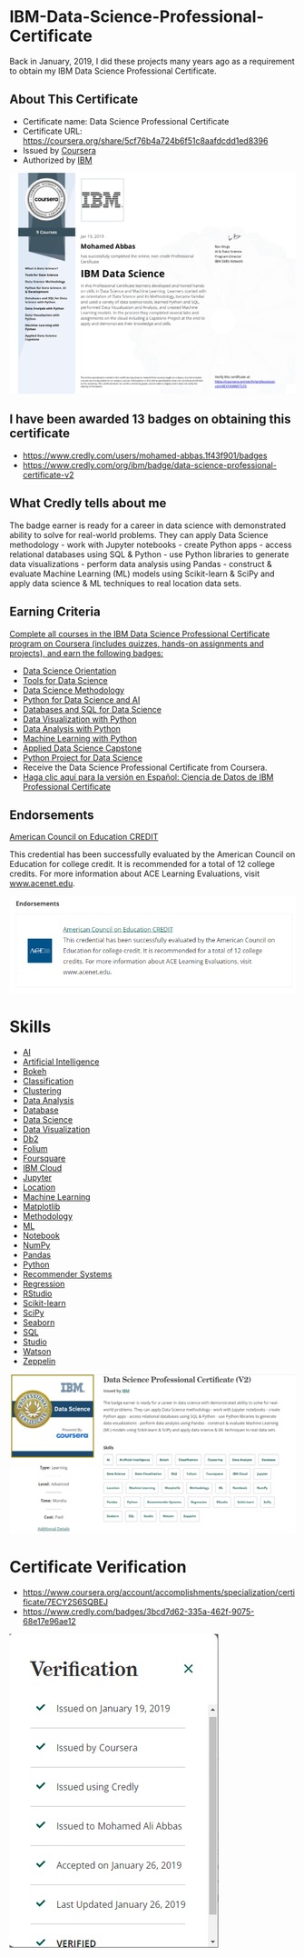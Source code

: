 # IBM-Data-Science-Professional-Certificate

Back in January, 2019, I did these projects many years ago as a requirement to obtain my IBM Data Science Professional Certificate.

## About This Certificate

- Certificate name: Data Science Professional Certificate
- Certificate URL: https://coursera.org/share/5cf76b4a724b6f51c8aafdcdd1ed8396
- Issued by [Coursera](https://www.credly.com/org/coursera)
- Authorized by [IBM](https://www.credly.com/org/ibm)

![](https://raw.githubusercontent.com/egy1st/images/main/certificates/ibm_certificate_coursera.jpg)

## I have been awarded 13 badges on obtaining this certificate

- https://www.credly.com/users/mohamed-abbas.1f43f901/badges
- https://www.credly.com/org/ibm/badge/data-science-professional-certificate-v2



## What Credly tells about me

The badge earner is ready for a career in data science with demonstrated ability to solve for real-world problems. They can apply Data Science methodology - work with Jupyter notebooks - create Python apps - access relational databases using SQL & Python - use Python libraries to generate data visualizations - perform data analysis using Pandas - construct & evaluate Machine Learning (ML) models using Scikit-learn & SciPy and apply data science & ML techniques to real location data sets.



## Earning Criteria

[Complete all courses in the IBM Data Science Professional Certificate program on Coursera (includes quizzes, hands-on assignments and projects), and earn the following badges:](https://www.coursera.org/professional-certificates/ibm-data-science?utm_source=IBM&utm_medium=institutions&utm_campaign=IBMBadge)

- [Data Science Orientation](https://www.credly.com/org/ibm/badge/data-science-orientation)
- [Tools for Data Science](https://www.credly.com/org/ibm/badge/tools-for-data-science)
- [Data Science Methodology](https://www.credly.com/org/ibm/badge/data-science-methodology)
- [Python for Data Science and AI](https://www.credly.com/org/ibm/badge/python-for-data-science-and-ai)
- [Databases and SQL for Data Science](https://www.credly.com/org/ibm/badge/databases-and-sql-for-data-science)
- [Data Visualization with Python](https://www.credly.com/org/ibm/badge/data-visualization-with-python)
- [Data Analysis with Python](https://www.credly.com/org/ibm/badge/data-analysis-with-python)
- [Machine Learning with Python](https://www.credly.com/org/ibm/badge/machine-learning-with-python)
- [Applied Data Science Capstone](https://www.credly.com/org/ibm/badge/applied-data-science-capstone)
- [Python Project for Data Science](https://www.credly.com/org/ibm/badge/python-project-for-data-science)
- Receive the Data Science Professional Certificate from Coursera.
- [Haga clic aquí para la versión en Español: Ciencia de Datos de IBM Professional Certificate](https://www.coursera.org/specialization/certificado-profesional-de-ciencia-de-datos-de-ibm?utm_source=IBM&utm_medium=institutions&utm_campaign=IBMBadge)



## Endorsements

[American Council on Education CREDIT](https://www.acenet.edu/National-Guide/Pages/Organization.aspx?oid=6d532c35-75c4-ea11-a812-000d3a33232a)

This credential has been successfully evaluated by the American Council on Education for college credit. It is recommended for a total of 12 college credits. For more information about ACE Learning Evaluations, visit www.acenet.edu.

![](https://raw.githubusercontent.com/egy1st/images/main/certificates/ibm-endorsement.png)



# Skills

- [AI](https://www.credly.com/skills/ai)
- [Artificial Intelligence](https://www.credly.com/skills/artifical-intelligence)
- [Bokeh](https://www.credly.com/skills/bokeh)
- [Classification](https://www.credly.com/skills/classification)
- [Clustering](https://www.credly.com/skills/clustering)
- [Data Analysis](https://www.credly.com/skills/data-analysis)
- [Database](https://www.credly.com/skills/database)
- [Data Science](https://www.credly.com/skills/data-science)
- [Data Visualization](https://www.credly.com/skills/data-visualization)
- [Db2](https://www.credly.com/skills/db2)
- [Folium](https://www.credly.com/skills/folium)
- [Foursquare](https://www.credly.com/skills/foursquare)
- [IBM Cloud](https://www.credly.com/skills/ibm-cloud)
- [Jupyter](https://www.credly.com/skills/jupyter)
- [Location](https://www.credly.com/skills/location)
- [Machine Learning](https://www.credly.com/skills/machine-learning)
- [Matplotlib](https://www.credly.com/skills/matplotlib)
- [Methodology](https://www.credly.com/skills/methodology)
- [ML](https://www.credly.com/skills/ml)
- [Notebook](https://www.credly.com/skills/notebook)
- [NumPy](https://www.credly.com/skills/numpy)
- [Pandas](https://www.credly.com/skills/pandas)
- [Python](https://www.credly.com/skills/python)
- [Recommender Systems](https://www.credly.com/skills/recommender-systems)
- [Regression](https://www.credly.com/skills/regression)
- [RStudio](https://www.credly.com/skills/rstudio)
- [Scikit-learn](https://www.credly.com/skills/scikit-learn)
- [SciPy](https://www.credly.com/skills/scipy)
- [Seaborn](https://www.credly.com/skills/seaborn)
- [SQL](https://www.credly.com/skills/sql)
- [Studio](https://www.credly.com/skills/studio)
- [Watson](https://www.credly.com/skills/watson)
- [Zeppelin](https://www.credly.com/skills/zeppelin)

![](https://raw.githubusercontent.com/egy1st/images/main/certificates/ibm_certificate_credly.png)



# Certificate Verification

- https://www.coursera.org/account/accomplishments/specialization/certificate/7ECY2S6SQBEJ
- https://www.credly.com/badges/3bcd7d62-335a-462f-9075-68e17e96ae12

![](https://raw.githubusercontent.com/egy1st/images/main/certificates/ibm_verification.png)
